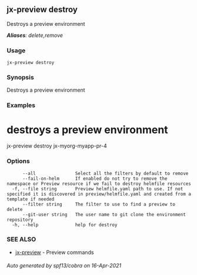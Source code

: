 ## jx-preview destroy

Destroys a preview environment

***Aliases**: delete,remove*

### Usage

```
jx-preview destroy
```

### Synopsis

Destroys a preview environment

### Examples

  # destroys a preview environment
  jx-preview destroy jx-myorg-myapp-pr-4

### Options

```
      --all               Select all the filters by default to remove
      --fail-on-helm      If enabled do not try to remove the namespace or Preview resource if we fail to destroy helmfile resources
  -f, --file string       Preview helmfile.yaml path to use. If not specified it is discovered in preview/helmfile.yaml and created from a template if needed
      --filter string     The filter to use to find a preview to delete
      --git-user string   The user name to git clone the environment repository
  -h, --help              help for destroy
```

### SEE ALSO

* [jx-preview](jx-preview.md)	 - Preview commands

###### Auto generated by spf13/cobra on 16-Apr-2021
